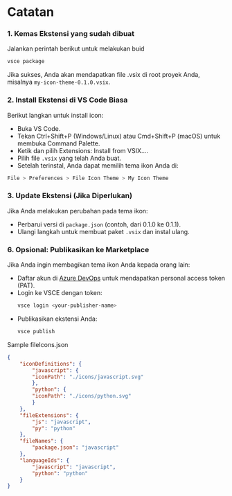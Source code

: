 # Catatan

### 1. Kemas Ekstensi yang sudah dibuat

Jalankan perintah berikut untuk melakukan buid

```bash
vsce package
```

Jika sukses, Anda akan mendapatkan file .vsix di root proyek Anda, misalnya `my-icon-theme-0.1.0.vsix`.

### 2. Install Ekstensi di VS Code Biasa

Berikut langkan untuk install icon:

- Buka VS Code.
- Tekan Ctrl+Shift+P (Windows/Linux) atau Cmd+Shift+P (macOS) untuk membuka Command Palette.
- Ketik dan pilih Extensions: Install from VSIX....
- Pilih file `.vsix` yang telah Anda buat.
- Setelah terinstal, Anda dapat memilih tema ikon Anda di:

```bash
File > Preferences > File Icon Theme > My Icon Theme
```

### 3. Update Ekstensi (Jika Diperlukan)

Jika Anda melakukan perubahan pada tema ikon:

- Perbarui versi di `package.json` (contoh, dari 0.1.0 ke 0.1.1).
- Ulangi langkah untuk membuat paket `.vsix` dan instal ulang.

### 6. Opsional: Publikasikan ke Marketplace

Jika Anda ingin membagikan tema ikon Anda kepada orang lain:

- Daftar akun di [Azure DevOps](https://dev.azure.com/) untuk mendapatkan personal access token (PAT).
- Login ke VSCE dengan token:
  ```bash
  vsce login <your-publisher-name>
  ```
- Publikasikan ekstensi Anda:
  ```bash
  vsce publish
  ```

Sample fileIcons.json

```json
{
	"iconDefinitions": {
		"javascript": {
		"iconPath": "./icons/javascript.svg"
		},
		"python": {
		"iconPath": "./icons/python.svg"
		}
	},
	"fileExtensions": {
		"js": "javascript",
		"py": "python"
	},
	"fileNames": {
		"package.json": "javascript"
	},
	"languageIds": {
		"javascript": "javascript",
		"python": "python"
	}
}
```